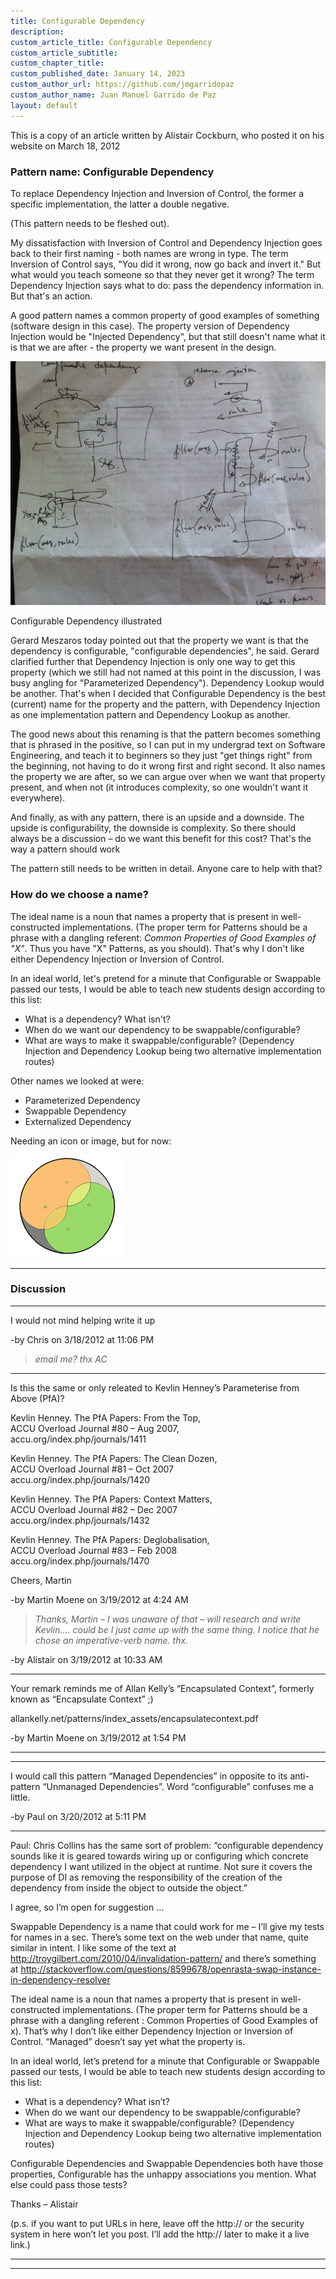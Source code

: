 ```yaml
---
title: Configurable Dependency
description:
custom_article_title: Configurable Dependency
custom_article_subtitle:
custom_chapter_title:
custom_published_date: January 14, 2023
custom_author_url: https://github.com/jmgarridopaz
custom_author_name: Juan Manuel Garrido de Paz
layout: default
---
```


<p class="intro">This is a copy of an article written by Alistair Cockburn, who posted it on his website on March 18, 2012</p>

### Pattern name: Configurable Dependency

To replace Dependency Injection and Inversion of Control, the former a specific implementation, the latter a double negative.

(This pattern needs to be fleshed out).

My dissatisfaction with Inversion of Control and Dependency Injection goes back to their first naming - both names are wrong in type. The term Inversion of Control says, "You did it wrong, now go back and invert it." But what would you teach someone so that they never get it wrong? The term Dependency Injection says what to do: pass the dependency information in. But that's an action.

A good pattern names a common property of good examples of something (software design in this case). The property version of Dependency Injection would be "Injected Dependency", but that still doesn't name what it is that we are after - the property we want present in the design.

![Configurable Dependency illustrated](/assets/images/confdep/conf_dep_illustrated_800px.jpeg)
<p class="figure">Configurable Dependency illustrated</p>

Gerard Meszaros today pointed out that the property we want is that the dependency is configurable, "configurable dependencies", he said. Gerard clarified further that Dependency Injection is only one way to get this property (which we still had not named at this point in the discussion, I was busy angling for "Parameterized Dependency"). Dependency Lookup would be another. That's when I decided that Configurable Dependency is the best (current) name for the property and the pattern, with Dependency Injection as one implementation pattern and Dependency Lookup as another.

The good news about this renaming is that the pattern becomes something that is phrased in the positive, so I can put in my undergrad text on Software Engineering, and teach it to beginners so they just "get things right" from the beginning, not having to do it wrong first and right second. It also names the property we are after, so we can argue over when we want that property present, and when not (it introduces complexity, so one wouldn't want it everywhere).

And finally, as with any pattern, there is an upside and a downside. The upside is configurability, the downside is complexity. So there should always be a discussion – do we want this benefit for this cost? That's the way a pattern should work

The pattern still needs to be written in detail. Anyone care to help with that?

### How do we choose a name?

The ideal name is a noun that names a property that is present in well-constructed implementations. (The proper term for Patterns should be a phrase with a dangling referent: _Common Properties of Good Examples of "X"_. Thus you have "X" Patterns, as you should). That's why I don't like either Dependency Injection or Inversion of Control.

In an ideal world, let's pretend for a minute that Configurable or Swappable passed our tests, I would be able to teach new students design according to this list:

- What is a dependency? What isn't?
- When do we want our dependency to be swappable/configurable?
- What are ways to make it swappable/configurable? (Dependency Injection and Dependency Lookup being two alternative implementation routes)

Other names we looked at were:

- Parameterized Dependency
- Swappable Dependency
- Externalized Dependency

Needing an icon or image, but for now:

![Yin Yang](/assets/images/confdep/yin_yang.gif)

___

### Discussion

___

I would not mind helping write it up

-by Chris on 3/18/2012 at 11:06 PM

> _email me? thx AC_

___

Is this the same or only releated to Kevlin Henney’s Parameterise from Above (PfA)?

Kevlin Henney. The PfA Papers: From the Top,  
ACCU Overload Journal #80 – Aug 2007,  
accu.org/index.php/journals/1411

Kevlin Henney. The PfA Papers: The Clean Dozen,  
ACCU Overload Journal #81 – Oct 2007  
accu.org/index.php/journals/1420

Kevlin Henney. The PfA Papers: Context Matters,  
ACCU Overload Journal #82 – Dec 2007  
accu.org/index.php/journals/1432

Kevlin Henney. The PfA Papers: Deglobalisation,  
ACCU Overload Journal #83 – Feb 2008  
accu.org/index.php/journals/1470

Cheers, Martin

-by Martin Moene on 3/19/2012 at 4:24 AM

> _Thanks, Martin – I was unaware of that – will research and write Kevlin…. could be I just came up with the same thing. I notice that he chose an imperative-verb name. thx._

-by Alistair on 3/19/2012 at 10:33 AM

___

Your remark reminds me of Allan Kelly’s “Encapsulated Context”, formerly known as “Encapsulate Context” ;)

allankelly.net/patterns/index_assets/encapsulatecontext.pdf

-by Martin Moene on 3/19/2012 at 1:54 PM

___

___

I would call this pattern “Managed Dependencies” in opposite to its anti-pattern “Unmanaged Dependencies”. Word “configurable” confuses me a little.

-by Paul on 3/20/2012 at 5:11 PM

___

Paul: Chris Collins has the same sort of problem: “configurable dependency sounds like it is geared towards wiring up or configuring which concrete dependency I want utilized in the object at runtime. Not sure it covers the purpose of DI as removing the responsibility of the creation of the dependency from inside the object to outside the object.”

I agree, so I’m open for suggestion …

Swappable Dependency is a name that could work for me – I’ll give my tests for names in a sec. There’s some text on the web under that name, quite similar in intent. I like some of the text at http://troygilbert.com/2010/04/invalidation-pattern/ and there’s something at http://stackoverflow.com/questions/8599678/openrasta-swap-instance-in-dependency-resolver

The ideal name is a noun that names a property that is present in well-constructed implementations. (The proper term for Patterns should be a phrase with a dangling referent : Common Properties of Good Examples of x). That’s why I don’t like either Dependency Injection or Inversion of Control. “Managed” doesn’t say yet what the property is.

In an ideal world, let’s pretend for a minute that Configurable or Swappable passed our tests, I would be able to teach new students design according to this list:

- What is a dependency? What isn’t?
- When do we want our dependency to be swappable/configurable?
- What are ways to make it swappable/configurable? (Dependency Injection and Dependency Lookup being two alternative implementation routes)

Configurable Dependencies and Swappable Dependencies both have those properties, Configurable has the unhappy associations you mention. What else could pass those tests?

Thanks – Alistair

(p.s. if you want to put URLs in here, leave off the http:// or the security system in here won’t let you post. I’ll add the http:// later to make it a live link.)

___

___
